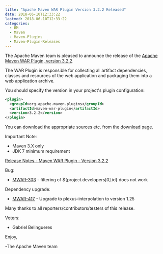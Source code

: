 ```yaml
---
title: "Apache Maven WAR Plugin Version 3.2.2 Released"
date: 2018-06-10T12:33:22
lastmod: 2018-06-10T12:33:22
categories:
  - BM
  - Maven
  - Maven-Plugins
  - Maven-Plugin-Releases
---
```

The Apache Maven team is pleased to announce the release of the 
[Apache Maven WAR Plugin, version 3.2.2](https://maven.apache.org/plugins/maven-war-plugin/).

The WAR Plugin is responsible for collecting all artifact dependencies, classes
and resources of the web application and packaging them into a web application
archive.

You should specify the version in your project's plugin configuration:

```xml
<plugin>
  <groupId>org.apache.maven.plugins</groupId>
  <artifactId>maven-war-plugin</artifactId>
  <version>3.2.2</version>
</plugin>
```

You can download the appropriate sources etc. from the [download page][download].

Important Note: 

 * Maven 3.X only
 * JDK 7 minimum requirement


<!-- more -->


[Release Notes - Maven WAR Plugin - Version 3.2.2](https://issues.apache.org/jira/secure/ReleaseNote.jspa?projectId=12318121&version=12343264)

Bug:

 * [MWAR-303](https://issues.apache.org/jira/browse/MWAR-303) - filtering of ${project.developers[0].id} does not work

Dependency upgrade:

 * [MWAR-417](https://issues.apache.org/jira/browse/MWAR-417) - Upgrade to plexus-interpolation to version 1.25

Many thanks to all reporters/contributors/testers of this release.

Voters:

 * Gabriel Belingueres 


Enjoy,

-The Apache Maven team

[download]: https://maven.apache.org/plugins/maven-war-plugin/download.cgi

